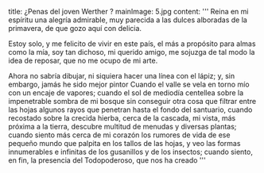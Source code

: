 title: ¿Penas del joven Werther ?
mainImage: 5.jpg
content: 
 '''
Reina en mi espíritu una alegría admirable, muy parecida a las dulces alboradas de la primavera, de que gozo aquí con delicia.

Estoy solo, y me felicito de vivir en este país, el más a propósito para almas como la mía, soy tan dichoso, mi querido amigo, me sojuzga de tal modo la idea de reposar, que no me ocupo de mi arte.

Ahora no sabría dibujar, ni siquiera hacer una línea con el lápiz; y, sin embargo, jamás he sido mejor pintor Cuando el valle se vela en torno mío con un encaje de vapores; cuando el sol de mediodía centellea sobre la impenetrable sombra de mi bosque sin conseguir otra cosa que filtrar entre las hojas algunos rayos que penetran hasta el fondo del santuario, cuando recostado sobre la crecida hierba, cerca de la cascada, mi vista, más próxima a la tierra, descubre multitud de menudas y diversas plantas; cuando siento más cerca de mi corazón los rumores de vida de ese pequeño mundo que palpita en los tallos de las hojas, y veo las formas innumerables e infinitas de los gusanillos y de los insectos; cuando siento, en fin, la presencia del Todopoderoso, que nos ha creado
 '''

